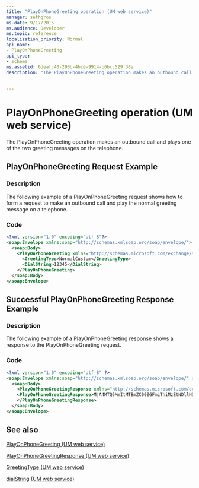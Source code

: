 ```yaml
---
title: "PlayOnPhoneGreeting operation (UM web service)"
manager: sethgros
ms.date: 9/17/2015
ms.audience: Developer
ms.topic: reference
localization_priority: Normal
api_name:
- PlayOnPhoneGreeting
api_type:
- schema
ms.assetid: 6deafc40-290b-4bce-9914-b6bcc529f38a
description: "The PlayOnPhoneGreeting operation makes an outbound call and plays one of the two greeting messages on the telephone."
 
 
---
```


# PlayOnPhoneGreeting operation (UM web service)

The PlayOnPhoneGreeting operation makes an outbound call and plays one of the two greeting messages on the telephone.
  
## PlayOnPhoneGreeting Request Example

### Description

The following example of a PlayOnPhoneGreeting request shows how to form a request to make an outbound call and play the normal greeting message on a telephone.
  
### Code

```XML
<?xml version="1.0" encoding="utf-8"?>
<soap:Envelope xmlns:soap="http://schemas.xmlsoap.org/soap/envelope/">
  <soap:Body>
    <PlayOnPhoneGreeting xmlns="http://schemas.microsoft.com/exchange/services/2006/messages">
      <GreetingType>NormalCustom</GreetingType>
      <DialString>12345</DialString>
    </PlayOnPhoneGreeting>
  </soap:Body>
</soap:Envelope>
```

## Successful PlayOnPhoneGreeting Response Example

### Description

The following example of a PlayOnPhoneGreeting response shows a response to the PlayOnPhoneGreeting request.
  
### Code

```XML
<?xml version="1.0" encoding="utf-8" ?> 
<soap:Envelope xmlns:soap="http://schemas.xmlsoap.org/soap/envelope/" xmlns:xsi="http://www.w3.org/2001/XMLSchema-instance" xmlns:xsd="http://www.w3.org/2001/XMLSchema">
  <soap:Body>
    <PlayOnPhoneGreetingResponse xmlns="http://schemas.microsoft.com/exchange/services/2006/messages">
    <PlayOnPhoneGreetingResponse>MjA4MTQ5MmItMTBmZC00ZGFmLThiMzEtNDllNDJjM2Y3MjIxQGRmLWV1bS0wMS5leGNoYW5nZS5jb3JwLm1pY3Jvc29mdC5jb20=</PlayOnPhoneGreetingResponse> 
    </PlayOnPhoneGreetingResponse>
  </soap:Body>
</soap:Envelope>
```

## See also



[PlayOnPhoneGreeting (UM web service)](playonphonegreeting-um-web-service.md)
  
[PlayOnPhoneGreetingResponse (UM web service)](playonphonegreetingresponse-um-web-service.md)
  
[GreetingType (UM web service)](greetingtype-um-web-service.md)
  
[dialString (UM web service)](dialstring-um-web-service.md)

